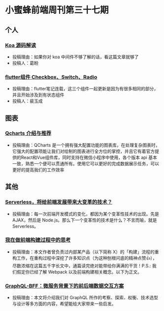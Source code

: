 # 小蜜蜂前端周刊第三十七期

## 个人

### [Koa 源码解读](https://juejin.im/post/5d47c40ef265da03ab423367)

- 投稿理由：如果你对 koa 中间件不够了解的话，看这篇文章就够了
- 投稿人：葛盼

### [flutter组件 Checkbox、Switch、Radio](https://www.jianshu.com/p/3a781e76eb2f)

- 投稿理由：flutter笔记连载，这三个组件一起更新是因为有很多相同的部分，并且开始涉及到有状态组件
- 投稿人：裴玉成

## 图表

### [Qcharts 介绍与推荐](https://github.com/zhouzhili/blog/issues/9)

- 投稿理由：QCharts 是一个拥有强大配置功能的图表库，在处理复杂图表时，它强大的配置项能让我们对绘制的图表进行全方位的掌控，并且它有着官方提供的React和Vue组件库，同时支持在微信小程序中使用，各个版本 api 基本一致，熟悉一个便可以贯通所有。使用它可以更好的完成数据展示任务，可以更好的提高我们的工作效率

## 其他

### [Serverless，将给前端发展带来大变革的技术？](https://mp.weixin.qq.com/s/ooX7uMFjxFfSai9URo6kYw)

- 投稿理由：每一次前端开发模式的变化，都因为某个变革性技术的出现。先是 AJAX，然后是 Node.js。那么下一个变革性的技术是什么？不言而喻，就是 Serverless。

### [我在做前端构建过程中的思考](https://zhuanlan.zhihu.com/p/74381415)

- 投稿理由：本文作者曾负责过内部某产品（以下简称 X）的「构建」流程的重构工作，在重构过程中深挖了许多知识点（为这种刨根问底的精神点赞👍），尽数浓缩在这篇五千字长文中，通篇读完绝对能带给你满满的干货！P.S.: 我们假定你已经了解 Webpack 以及前端构建相关概念。以下为正文。

### [GraphQL-BFF：微服务背景下的前后端数据交互方案](https://www.weibo.com/ttarticle/p/show?id=2309404398215846821987)

- 投稿理由：本文将介绍我们对 GraphQL 所作的考察、探索、权衡、技术选型与设计等多方面的内容，希望能给大家带来一些启发。